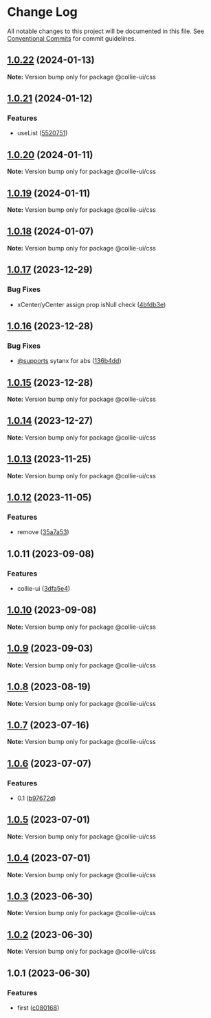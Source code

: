 # Change Log

All notable changes to this project will be documented in this file. See [Conventional Commits](https://conventionalcommits.org) for commit guidelines.

## [1.0.22](https://github.com/collie-ui/collie-ui/compare/@collie-ui/css@1.0.21...@collie-ui/css@1.0.22) (2024-01-13)

**Note:** Version bump only for package @collie-ui/css

## [1.0.21](https://github.com/collie-ui/collie-ui/compare/@collie-ui/css@1.0.20...@collie-ui/css@1.0.21) (2024-01-12)

### Features

- useList ([5520751](https://github.com/collie-ui/collie-ui/commit/552075186af766b5a7c4693f87cc9f1ade3eb521))

## [1.0.20](https://github.com/collie-ui/collie-ui/compare/@collie-ui/css@1.0.19...@collie-ui/css@1.0.20) (2024-01-11)

**Note:** Version bump only for package @collie-ui/css

## [1.0.19](https://github.com/collie-ui/collie-ui/compare/@collie-ui/css@1.0.18...@collie-ui/css@1.0.19) (2024-01-11)

**Note:** Version bump only for package @collie-ui/css

## [1.0.18](https://github.com/collie-ui/collie-ui/compare/@collie-ui/css@1.0.17...@collie-ui/css@1.0.18) (2024-01-07)

**Note:** Version bump only for package @collie-ui/css

## [1.0.17](https://github.com/collie-ui/collie-ui/compare/@collie-ui/css@1.0.16...@collie-ui/css@1.0.17) (2023-12-29)

### Bug Fixes

- xCenter/yCenter assign prop isNull check ([4bfdb3e](https://github.com/collie-ui/collie-ui/commit/4bfdb3e00ba9d46fab4d8e95b620bea8ad644364))

## [1.0.16](https://github.com/collie-ui/collie-ui/compare/@collie-ui/css@1.0.15...@collie-ui/css@1.0.16) (2023-12-28)

### Bug Fixes

- [@supports](https://github.com/supports) sytanx for abs ([136b4dd](https://github.com/collie-ui/collie-ui/commit/136b4ddf8e38c9e5396659ce6436651dfe6e82fe))

## [1.0.15](https://github.com/collie-ui/collie-ui/compare/@collie-ui/css@1.0.14...@collie-ui/css@1.0.15) (2023-12-28)

**Note:** Version bump only for package @collie-ui/css

## [1.0.14](https://github.com/collie-ui/collie-ui/compare/@collie-ui/css@1.0.13...@collie-ui/css@1.0.14) (2023-12-27)

**Note:** Version bump only for package @collie-ui/css

## [1.0.13](https://github.com/collie-ui/collie-ui/compare/@collie-ui/css@1.0.12...@collie-ui/css@1.0.13) (2023-11-25)

**Note:** Version bump only for package @collie-ui/css

## [1.0.12](https://github.com/collie-ui/collie-ui/compare/@collie-ui/css@1.0.11...@collie-ui/css@1.0.12) (2023-11-05)

### Features

- remove ([35a7a53](https://github.com/collie-ui/collie-ui/commit/35a7a531845a08f99114a7d707c83c1e84d0d0e4))

## 1.0.11 (2023-09-08)

### Features

- collie-ui ([3dfa5e4](https://github.com/collie-ui/collie-ui/commit/3dfa5e4eadca863919e9ffbb3dfb9ab726977c7e))

## [1.0.10](https://github.com/collie-ui/collie-ui/compare/@collie-ui/css@1.0.9...@collie-ui/css@1.0.10) (2023-09-08)

**Note:** Version bump only for package @collie-ui/css

## [1.0.9](https://github.com/collie-ui/collie-ui/compare/@collie-ui/css@1.0.8...@collie-ui/css@1.0.9) (2023-09-03)

**Note:** Version bump only for package @collie-ui/css

## [1.0.8](https://github.com/collie-ui/collie-ui/compare/@collie-ui/css@1.0.7...@collie-ui/css@1.0.8) (2023-08-19)

**Note:** Version bump only for package @collie-ui/css

## [1.0.7](https://github.com/collie-ui/collie-ui/compare/@collie-ui/css@1.0.6...@collie-ui/css@1.0.7) (2023-07-16)

**Note:** Version bump only for package @collie-ui/css

## [1.0.6](https://github.com/collie-ui/collie-ui/compare/@collie-ui/css@1.0.5...@collie-ui/css@1.0.6) (2023-07-07)

### Features

- 0.1 ([b97672d](https://github.com/collie-ui/collie-ui/commit/b97672d7355db24fc8564651cbabeaa4114f3f04))

## [1.0.5](https://github.com/collie-ui/collie-ui/compare/@collie-ui/css@1.0.4...@collie-ui/css@1.0.5) (2023-07-01)

**Note:** Version bump only for package @collie-ui/css

## [1.0.4](https://github.com/collie-ui/collie-ui/compare/@collie-ui/css@1.0.3...@collie-ui/css@1.0.4) (2023-07-01)

**Note:** Version bump only for package @collie-ui/css

## [1.0.3](https://github.com/collie-ui/collie-ui/compare/@collie-ui/css@1.0.1...@collie-ui/css@1.0.3) (2023-06-30)

**Note:** Version bump only for package @collie-ui/css

## [1.0.2](https://github.com/collie-ui/collie-ui/compare/@collie-ui/css@1.0.1...@collie-ui/css@1.0.2) (2023-06-30)

**Note:** Version bump only for package @collie-ui/css

## 1.0.1 (2023-06-30)

### Features

- first ([c080168](https://github.com/collie-ui/collie-ui/commit/c08016812d92193e95c9600e6121a9e57c6a9165))
